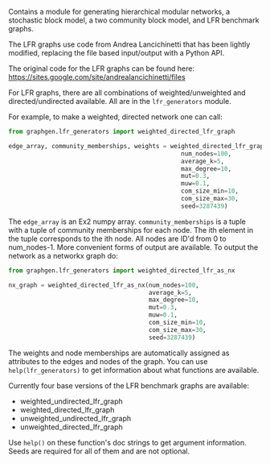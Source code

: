 Contains a module for generating hierarchical modular networks, a stochastic block model, a two community block model, and LFR benchmark graphs. 

The LFR graphs use code from Andrea Lancichinetti that has been lightly modified, replacing the file based input/output with a Python API.

The original code for the LFR graphs can be found here:
	https://sites.google.com/site/andrealancichinetti/files

For LFR graphs, there are all combinations of weighted/unweighted and directed/undirected available. All are in the `lfr_generators` module.

For example, to make a weighted, directed network one can call:

```python
from graphgen.lfr_generators import weighted_directed_lfr_graph

edge_array, community_memberships, weights = weighted_directed_lfr_graph(
                                                num_nodes=100, 
                                                average_k=5, 
                                                max_degree=10, 
                                                mut=0.3, 
                                                muw=0.1, 
                                                com_size_min=10, 
                                                com_size_max=30, 
                                                seed=3287439)
```

The `edge_array` is an Ex2 numpy array. `community_memberships` is a tuple with a tuple of community memberships for each node. The ith element in the tuple corresponds to the ith node. All nodes are ID'd from 0 to num_nodes-1. More convenient forms of output are available. To output the network as a networkx graph do:

```python
from graphgen.lfr_generators import weighted_directed_lfr_as_nx

nx_graph = weighted_directed_lfr_as_nx(num_nodes=100, 
                                       average_k=5, 
                                       max_degree=10, 
                                       mut=0.3, 
                                       muw=0.1, 
                                       com_size_min=10, 
                                       com_size_max=30, 
                                       seed=3287439)                                       
```

The weights and node memberships are automatically assigned as attributes to the edges and nodes of the graph. You can use `help(lfr_generators)` to get information about what functions are available.

Currently four base versions of the LFR benchmark graphs are available:

- weighted_undirected_lfr_graph
- weighted_directed_lfr_graph
- unweighted_undirected_lfr_graph
- unweighted_directed_lfr_graph

Use `help()` on these function's doc strings to get argument information. Seeds are required for all of them and are not optional.